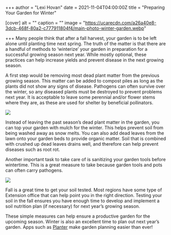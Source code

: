 +++
author = "Lexi Hovan"
date = 2021-11-04T04:00:00Z
title = "Preparing Your Garden for Winter"

[cover]
alt = ""
caption = ""
image = "https://ucarecdn.com/a26a40e8-3dcb-468f-80a2-c777911804f4/main-photo-winter-garden.webp"

+++
Many people think that after a fall harvest, your garden is to be left alone until planting time next spring. The truth of the matter is that there are a handful of methods to ‘winterize’ your garden in preparation for a successful growing season next year. While mostly optional, these practices can help increase yields and prevent disease in the next growing season.

A first step would be removing most dead plant matter from the previous growing season. This matter can be added to compost piles as long as the plants did not show any signs of disease. Pathogens can often survive over the winter, so any diseased plants must be destroyed to prevent problems next year. It is acceptable to leave some perennial and/or flower stems where they are, as these are used for shelter by beneficial pollinators.

![](https://ucarecdn.com/36e846ba-eb0f-4dd9-8bb6-321b6cdb899b/wheelbarrow-with-mulch.jpg)

Instead of leaving the past season’s dead plant matter in the garden, you can top your garden with mulch for the winter. This helps prevent soil from being washed away as snow melts. You can also add dead leaves from the lawn onto your garden beds to provide organic matter. Soil that is combined with crushed up dead leaves drains well, and therefore can help prevent diseases such as root rot.

Another important task to take care of is sanitizing your garden tools before wintertime. This is a great measure to take because garden tools and pots can often carry pathogens.

![](/uploads/garden-tools.jpg)

Fall is a great time to get your soil tested. Most regions have some type of Extension office that can help point you in the right direction. Testing your soil in the fall ensures you have enough time to develop and implement a soil nutrition plan (if necessary) for next year’s growing season.

These simple measures can help ensure a productive garden for the upcoming season. Winter is also an excellent time to plan out next year’s garden. Apps such as [Planter](https://planter.garden) make garden planning easier than ever!